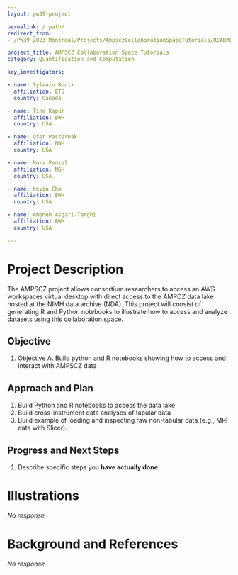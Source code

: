 ```yaml
---
layout: pw39-project

permalink: /:path/
redirect_from:
- /PW39_2023_Montreal/Projects/AmpsczCollaborationSpaceTutorials/README.html

project_title: AMPSCZ Collaboration Space Tutorials
category: Quantification and Computation

key_investigators:

- name: Sylvain Bouix
  affiliation: ÉTS
  country: Canada

- name: Tina Kapur
  affiliation: BWH
  country: USA

- name: Ofer Pasternak
  affiliation: BWH
  country: USA

- name: Nora Penzel
  affiliation: MGH
  country: USA

- name: Kevin Cho
  affiliation: BWH
  country: USA

- name: Ameneh Asgari-Targhi
  affiliation: BWH
  country: USA

---
```


# Project Description

<!-- Add a short paragraph describing the project. -->

The AMPSCZ project allows consortium researchers to access an AWS workspaces virtual desktop with direct access to the AMPCZ data lake hosted at the NIMH data archive (NDA).
This project will consist of generating R and Python notebooks to illustrate how to access and analyze datasets using this collaboration space.

## Objective

<!-- Describe here WHAT you would like to achieve (what you will have as end result). -->

1.  Objective A. Build python and R notebooks showing how to access and interact with AMPSCZ data

## Approach and Plan

<!-- Describe here HOW you would like to achieve the objectives stated above. -->

1.  Build Python and R notebooks to access the data lake
2.  Build cross-instrument data analyses of tabular data
3.  Build example of loading and inspecting raw non-tabular data (e.g., MRI data with Slicer).

## Progress and Next Steps

<!-- Update this section as you make progress, describing of what you have ACTUALLY DONE.
     If there are specific steps that you could not complete then you can describe them here, too. -->

1.  Describe specific steps you **have actually done**.

# Illustrations

<!-- Add pictures and links to videos that demonstrate what has been accomplished. -->

*No response*

# Background and References

<!-- If you developed any software, include link to the source code repository.
     If possible, also add links to sample data, and to any relevant publications. -->

*No response*
